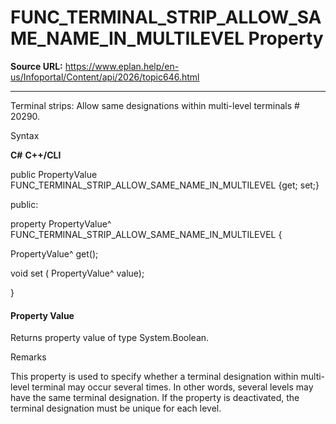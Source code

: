 # FUNC_TERMINAL_STRIP_ALLOW_SAME_NAME_IN_MULTILEVEL Property

**Source URL:** https://www.eplan.help/en-us/Infoportal/Content/api/2026/topic646.html

---

Terminal strips: Allow same designations within multi-level terminals # 20290.

Syntax

**C#**
**C++/CLI**


public PropertyValue FUNC_TERMINAL_STRIP_ALLOW_SAME_NAME_IN_MULTILEVEL {get; set;}

public:

property PropertyValue^ FUNC_TERMINAL_STRIP_ALLOW_SAME_NAME_IN_MULTILEVEL {

   PropertyValue^ get();

   void set (    PropertyValue^ value);

}


#### Property Value

Returns property value of type System.Boolean.

Remarks

This property is used to specify whether a terminal designation within multi-level terminal may occur several times. In other words, several levels may have the same terminal designation. If the property is deactivated, the terminal designation must be unique for each level.
